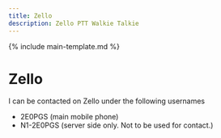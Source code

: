 ```yaml
---
title: Zello
description: Zello PTT Walkie Talkie
---
```


{% include main-template.md %}

# Zello

I can be contacted on Zello under the following usernames

* 2E0PGS (main mobile phone)
* N1-2E0PGS (server side only. Not to be used for contact.)
